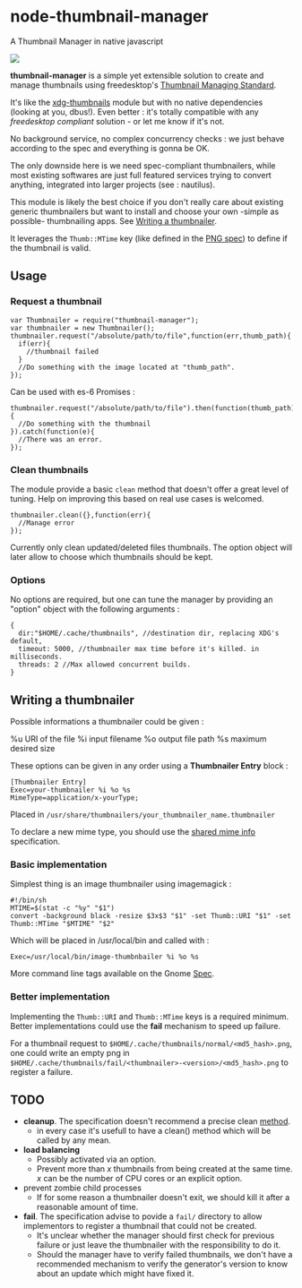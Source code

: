 # node-thumbnail-manager

A Thumbnail Manager in native javascript

[![](https://github.com/holusion/node-thumbnail-manager/workflows/.github/npmpublish.yml/badge.svg)](https://github.com/Holusion/node-thumbnail-manager/actions)

**thumbnail-manager** is a simple yet extensible solution to create and manage thumbnails using freedesktop's [Thumbnail Managing Standard](http://specifications.freedesktop.org/thumbnail-spec/thumbnail-spec-latest.html).

It's like the [xdg-thumbnails](https://www.npmjs.com/package/xdg-thumbnails) module but with no native dependencies (looking at you, dbus!). Even better : it's totally compatible with any *freedesktop compliant* solution - or let me know if it's not.

No background service, no complex concurrency checks : we just behave according to the spec and everything is gonna be OK.

The only downside here is we need spec-compliant thumbnailers, while most existing softwares are just full featured services trying to convert anything, integrated into larger projects (see : nautilus).

This module is likely the best choice if you don't really care about existing generic thumbnailers but want to install and choose your own -simple as possible- thumbnailing apps. See [Writing a thumbnailer](#writing-a-thumbnailer).


It leverages the ```Thumb::MTime``` key (like defined in the [PNG spec](http://www.w3.org/TR/PNG/#C.tEXt)) to define if the thumbnail is valid.

## Usage

### Request a thumbnail

    var Thumbnailer = require("thumbnail-manager");
    var thumbnailer = new Thumbnailer();
    thumbnailer.request("/absolute/path/to/file",function(err,thumb_path){
      if(err){
        //thumbnail failed
      }
      //Do something with the image located at "thumb_path".
    });

Can be used with es-6 Promises :

    thumbnailer.request("/absolute/path/to/file").then(function(thumb_path){
      //Do something with the thumbnail
    }).catch(function(e){
      //There was an error.
    });

### Clean thumbnails


The module provide a basic `clean` method that doesn't offer a great level of tuning. Help on improving this based on real use cases is welcomed.

    thumbnailer.clean({},function(err){
      //Manage error
    });

Currently only clean updated/deleted files thumbnails. The option object will later allow to choose which thumbnails should be kept.

### Options

No options are required, but one can tune the manager by providing an "option" object with the following arguments :

    {
      dir:"$HOME/.cache/thumbnails", //destination dir, replacing XDG's default,
      timeout: 5000, //thumbnailer max time before it's killed. in milliseconds.
      threads: 2 //Max allowed concurrent builds.
    }

## Writing a thumbnailer

Possible informations a thumbnailer could be given :

%u URI of the file
%i input filename
%o output file path
%s maximum desired size

These options can be given in any order using a **Thumbnailer Entry** block :

    [Thumbnailer Entry]
    Exec=your-thumbnailer %i %o %s
    MimeType=application/x-yourType;

Placed in `/usr/share/thumbnailers/your_thumbnailer_name.thumbnailer`

To declare a new mime type, you should use the [shared mime info](http://www.freedesktop.org/wiki/Specifications/shared-mime-info-spec/) specification.

### Basic implementation

Simplest thing is an image thumbnailer using imagemagick :

    #!/bin/sh
    MTIME=$(stat -c "%y" "$1")
    convert -background black -resize $3x$3 "$1" -set Thumb::URI "$1" -set Thumb::MTime "$MTIME" "$2"

Which will be placed in /usr/local/bin and called with :

    Exec=/usr/local/bin/image-thumbnbailer %i %o %s

More command line tags available on the Gnome [Spec](https://tecnocode.co.uk/2013/10/21/writing-a-gnome-thumbnailer/).

### Better implementation

Implementing the `Thumb::URI` and `Thumb::MTime` keys is a required minimum. Better implementations could use the **fail** mechanism to speed up failure.

For a thumbnail request to `$HOME/.cache/thumbnails/normal/<md5_hash>.png`, one could write an empty png in `$HOME/.cache/thumbnails/fail/<thumbnailer>-<version>/<md5_hash>.png` to register a failure.


## TODO

- **cleanup**. The specification doesn't recommend a precise clean [method](http://specifications.freedesktop.org/thumbnail-spec/thumbnail-spec-latest.html#DELETE).
  - in every case it's usefull to have a clean() method which will be called by any mean.
- **load balancing**
  - Possibly activated via an option.
  - Prevent more than *x* thumbnails from being created at the same time. *x* can be the number of CPU cores or an explicit option.
- prevent zombie child processes
  - If for some reason a thumbnailer doesn't exit, we should kill it after a reasonable amount of time.
- **fail**. The specification advise to povide a `fail/` directory to allow implementors to register a thumbnail that could not be created.
  - It's unclear whether the manager should first check for previous failure or just leave the thumbnailer with the responsibility to do it.
  - Should the manager have to verify failed thumbnails, we don't have a recommended mechanism to verify the generator's version to know about an update which might have fixed it.
